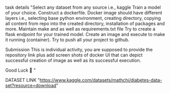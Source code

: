 task details "Select any dataset from any source i.e., kaggle
Train a model of your choice.
Construct a dockerfile. Docker image should have different layers i.e., selecting base python environment, creating directory, copying all content from repo into the created directory, installation of packages and more.
Maintain make and as well as requirements.txt file
Try to create a flask endpoint for your trained model.
Create an image and execute to make it running (container).
Try to push all your project to github.

Submission
This is individual activity, you are supposed to provide the repository link plus add screen shots of docker UI that can depict successful creation of image as well as its successful execution.

Good Luck 🙂
"


DATASET LINK "https://www.kaggle.com/datasets/mathchi/diabetes-data-set?resource=download"
